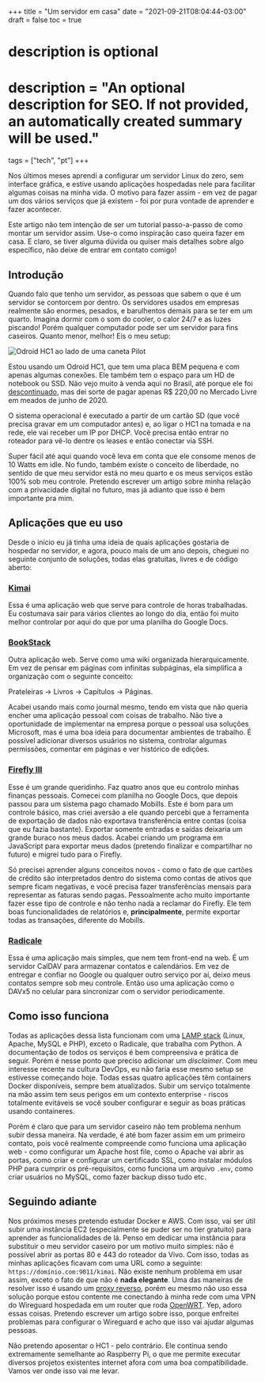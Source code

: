 +++
title = "Um servidor em casa"
date = "2021-09-21T08:04:44-03:00"
draft = false
toc = true

#
# description is optional
#
# description = "An optional description for SEO. If not provided, an automatically created summary will be used."

tags = ["tech", "pt"]
+++

Nos últimos meses aprendi a configurar um servidor Linux do zero, sem interface gráfica, e estive usando aplicações hospedadas nele para facilitar algumas coisas na minha vida. O motivo para fazer assim - em vez de pagar um dos vários serviços que já existem - foi por pura vontade de aprender e fazer acontecer.

Este artigo não tem intenção de ser um tutorial passo-a-passo de como montar um servidor assim. Use-o como inspiração caso queira fazer em casa. E claro, se tiver alguma dúvida ou quiser mais detalhes sobre algo específico, não deixe de entrar em contato comigo!

## Introdução

Quando falo que tenho um servidor, as pessoas que sabem o que é um servidor se contorcem por dentro. Os servidores usados em empresas realmente são enormes, pesados, e barulhentos demais para se ter em um quarto. Imagina dormir com o som do cooler, o calor 24/7 e as luzes piscando! Porém qualquer computador pode ser um servidor para fins caseiros. Quanto menor, melhor! Eis o meu setup:

![Odroid HC1 ao lado de uma caneta Pilot](/images/servidor-em-casa/img1.jpg)

Estou usando um Odroid HC1, que tem uma placa BEM pequena e com apenas algumas conexões. Ele também tem o espaço para um HD de notebook ou SSD. Não vejo muito à venda aqui no Brasil, até porque ele foi [descontinuado](https://www.hardkernel.com/shop/odroid-hc1-home-cloud-one/), mas dei sorte de pagar apenas R$ 220,00 no Mercado Livre em meados de junho de 2020.

O sistema operacional é executado a partir de um cartão SD (que você precisa gravar em um computador antes) e, ao ligar o HC1 na tomada e na rede, ele vai receber um IP por DHCP. Você precisa então entrar no roteador para vê-lo dentre os leases e então conectar via SSH.

Super fácil até aqui quando você leva em conta que ele consome menos de 10 Watts em idle. No fundo, também existe o conceito de liberdade, no sentido de que meu servidor está no meu quarto e os meus serviços estão 100% sob meu controle. Pretendo escrever um artigo sobre minha relação com a privacidade digital no futuro, mas já adianto que isso é bem importante pra mim.

## Aplicações que eu uso

Desde o início eu já tinha uma ideia de quais aplicações gostaria de hospedar no servidor, e agora, pouco mais de um ano depois, cheguei no seguinte conjunto de soluções, todas elas gratuitas, livres e de código aberto:

### [Kimai](https://www.kimai.org/)

Essa é uma aplicação web que serve para controle de horas trabalhadas. Eu costumava sair para vários clientes ao longo do dia, então foi muito melhor controlar por aqui do que por uma planilha do Google Docs.

### [BookStack](https://www.bookstackapp.com/)

Outra aplicação web. Serve como uma wiki organizada hierarquicamente. Em vez de pensar em páginas com infinitas subpáginas, ela simplifica a organização com o seguinte conceito:

Prateleiras -> Livros -> Capítulos -> Páginas.

Acabei usando mais como journal mesmo, tendo em vista que não queria encher uma aplicação pessoal com coisas de trabalho. Não tive a oportunidade de implementar na empresa porque o pessoal usa soluções Microsoft, mas é uma boa ideia para documentar ambientes de trabalho. É possível adicionar diversos usuários no sistema, controlar algumas permissões, comentar em páginas e ver histórico de edições.

### [Firefly III](https://www.firefly-iii.org/)

Esse é um grande queridinho. Faz quatro anos que eu controlo minhas finanças pessoais. Comecei com planilha no Google Docs, que depois passou para um sistema pago chamado Mobills. Este é bom para um controle básico, mas criei aversão a ele quando percebi que a ferramenta de exportação de dados não exportava transferência entre contas (coisa que eu fazia bastante). Exportar somente entradas e saídas deixaria um grande buraco nos meus dados. Acabei criando um programa em JavaScript para exportar meus dados (pretendo finalizar e compartilhar no futuro) e migrei tudo para o Firefly.

Só precisei aprender alguns conceitos novos - como o fato de que cartões de crédito são interpretados dentro do sistema como contas de ativos que sempre ficam negativas, e você precisa fazer transferências mensais para representar as faturas sendo pagas. Pessoalmente acho muito importante fazer esse tipo de controle e não tenho nada a reclamar do Firefly. Ele tem boas funcionalidades de relatórios e, **principalmente**, permite exportar todas as transações, diferente do Mobills.

### [Radicale](https://radicale.org/3.0.html)

Essa é uma aplicação mais simples, que nem tem front-end na web. É um servidor CalDAV para armazenar contatos e calendários. Em vez de entregar e confiar no Google ou qualquer outro serviço por aí, deixo meus contatos sempre sob meu controle. Então uso uma aplicação como o DAVx5 no celular para sincronizar com o servidor periodicamente.

## Como isso funciona

Todas as aplicações dessa lista funcionam com uma [LAMP stack](https://www.ibm.com/cloud/learn/lamp-stack-explained) (Linux, Apache, MySQL e PHP), exceto o Radicale, que trabalha com Python. A documentação de todos os serviços é bem compreensiva e prática de seguir. Porém é nesse ponto que preciso adicionar um *disclaimer*. Com meu interesse recente na cultura DevOps, eu não faria esse mesmo setup se estivesse começando hoje. Todas essas quatro aplicações têm containers Docker disponíveis, sempre bem atualizados. Subir um serviço totalmente na mão assim tem seus perigos em um contexto enterprise - riscos totalmente evitáveis se você souber configurar e seguir as boas práticas usando containeres.

Porém é claro que para um servidor caseiro não tem problema nenhum subir dessa maneira. Na verdade, é até bom fazer assim em um primeiro contato, pois você realmente compreende como funciona uma aplicação web - como configurar um Apache host file, como o Apache vai abrir as portas, como criar e configurar um certificado SSL, como instalar módulos PHP para cumprir os pré-requisitos, como funciona um arquivo `.env`, como criar usuários no MySQL, como fazer backup disso tudo etc.

## Seguindo adiante

Nos próximos meses pretendo estudar Docker e AWS. Com isso, vai ser útil subir uma instância EC2 (especialmente se puder ser no tier gratuito) para aprender as funcionalidades de lá. Penso em dedicar uma instância para substituir o meu servidor caseiro por um motivo muito simples: não é possível abrir as portas 80 e 443 do roteador da Vivo. Com isso, todas as minhas aplicações ficavam com uma URL como a seguinte: `https://domínio.com:9011/kimai`. Não existe nenhum problema em usar assim, exceto o fato de que não é **nada elegante**. Uma das maneiras de resolver isso é usando um [proxy reverso](https://patrickcamillo.com/proxy-reverso), porém eu mesmo não uso essa solução porque estou contente me conectando à minha rede com uma VPN do Wireguard hospedada em um router que roda [OpenWRT](https://openwrt.org/). Yep, adoro essas coisas. Pretendo escrever um artigo sobre isso, porque enfreitei problemas para configurar o Wireguard e acho que isso vai ajudar algumas pessoas.

Não pretendo aposentar o HC1 - pelo contrário. Ele continua sendo extremamente semelhante ao Raspberry Pi, o que me permite executar diversos projetos existentes internet afora com uma boa compatibilidade. Vamos ver onde isso vai me levar.